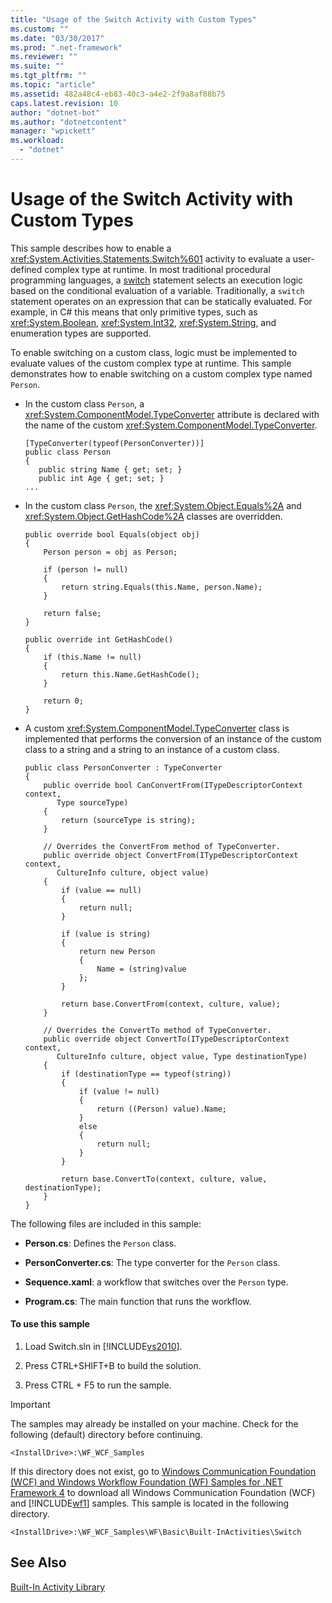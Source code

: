```yaml
---
title: "Usage of the Switch Activity with Custom Types"
ms.custom: ""
ms.date: "03/30/2017"
ms.prod: ".net-framework"
ms.reviewer: ""
ms.suite: ""
ms.tgt_pltfrm: ""
ms.topic: "article"
ms.assetid: 482a48c4-eb83-40c3-a4e2-2f9a8af88b75
caps.latest.revision: 10
author: "dotnet-bot"
ms.author: "dotnetcontent"
manager: "wpickett"
ms.workload: 
  - "dotnet"
---
```

# Usage of the Switch Activity with Custom Types
This sample describes how to enable a <xref:System.Activities.Statements.Switch%601> activity to evaluate a user-defined complex type at runtime. In most traditional procedural programming languages, a [switch](http://go.microsoft.com/fwlink/?LinkId=180521) statement selects an execution logic based on the conditional evaluation of a variable. Traditionally, a `switch` statement operates on an expression that can be statically evaluated. For example, in C# this means that only primitive types, such as <xref:System.Boolean>, <xref:System.Int32>, <xref:System.String>, and enumeration types are supported.  
  
 To enable switching on a custom class, logic must be implemented to evaluate values of the custom complex type at runtime. This sample demonstrates how to enable switching on a custom complex type named `Person`.  
  
-   In the custom class `Person`, a <xref:System.ComponentModel.TypeConverter> attribute is declared with the name of the custom <xref:System.ComponentModel.TypeConverter>.  
  
    ```  
    [TypeConverter(typeof(PersonConverter))]  
    public class Person  
    {  
       public string Name { get; set; }  
       public int Age { get; set; }  
    ...  
    ```  
  
-   In the custom class `Person`, the <xref:System.Object.Equals%2A> and <xref:System.Object.GetHashCode%2A> classes are overridden.  
  
    ```  
    public override bool Equals(object obj)  
    {  
        Person person = obj as Person;  
  
        if (person != null)  
        {  
            return string.Equals(this.Name, person.Name);  
        }  
  
        return false;  
    }  
  
    public override int GetHashCode()  
    {  
        if (this.Name != null)  
        {  
            return this.Name.GetHashCode();  
        }  
  
        return 0;  
    }  
    ```  
  
-   A custom <xref:System.ComponentModel.TypeConverter> class is implemented that performs the conversion of an instance of the custom class to a string and a string to an instance of a custom class.  
  
    ```  
    public class PersonConverter : TypeConverter  
    {  
        public override bool CanConvertFrom(ITypeDescriptorContext context,  
           Type sourceType)  
        {  
            return (sourceType is string);  
        }  
  
        // Overrides the ConvertFrom method of TypeConverter.  
        public override object ConvertFrom(ITypeDescriptorContext context,  
           CultureInfo culture, object value)  
        {  
            if (value == null)  
            {  
                return null;  
            }  
  
            if (value is string)  
            {  
                return new Person  
                {  
                    Name = (string)value  
                };  
            }  
  
            return base.ConvertFrom(context, culture, value);  
        }  
  
        // Overrides the ConvertTo method of TypeConverter.  
        public override object ConvertTo(ITypeDescriptorContext context,  
           CultureInfo culture, object value, Type destinationType)  
        {  
            if (destinationType == typeof(string))  
            {  
                if (value != null)  
                {  
                    return ((Person) value).Name;  
                }  
                else  
                {  
                    return null;  
                }  
            }  
  
            return base.ConvertTo(context, culture, value, destinationType);  
        }  
    }  
    ```  
  
 The following files are included in this sample:  
  
-   **Person.cs**: Defines the `Person` class.  
  
-   **PersonConverter.cs**: The type converter for the `Person` class.  
  
-   **Sequence.xaml**: a workflow that switches over the `Person` type.  
  
-   **Program.cs**: The main function that runs the workflow.  
  
#### To use this sample  
  
1.  Load Switch.sln in [!INCLUDE[vs2010](../../../../includes/vs2010-md.md)].  
  
2.  Press CTRL+SHIFT+B to build the solution.  
  
3.  Press CTRL + F5 to run the sample.  
  
> [!IMPORTANT]
>  The samples may already be installed on your machine. Check for the following (default) directory before continuing.  
>   
>  `<InstallDrive>:\WF_WCF_Samples`  
>   
>  If this directory does not exist, go to [Windows Communication Foundation (WCF) and Windows Workflow Foundation (WF) Samples for .NET Framework 4](http://go.microsoft.com/fwlink/?LinkId=150780) to download all Windows Communication Foundation (WCF) and [!INCLUDE[wf1](../../../../includes/wf1-md.md)] samples. This sample is located in the following directory.  
>   
>  `<InstallDrive>:\WF_WCF_Samples\WF\Basic\Built-InActivities\Switch`  
  
## See Also  
 [Built-In Activity Library](../../../../docs/framework/windows-workflow-foundation/net-framework-4-5-built-in-activity-library.md)
